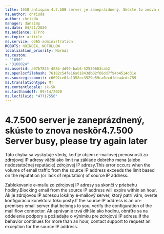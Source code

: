 ```yaml
---
title: 1050 antispam 4.7.500 server je zaneprázdnený. Skúste to znova neskôr z [XXX.XXX.XXX.XXX]
ms.author: chrisda
author: chrisda
manager: dansimp
ms.date: 04/21/2020
ms.audience: ITPro
ms.topic: article
ms.service: o365-administration
ROBOTS: NOINDEX, NOFOLLOW
localization_priority: Normal
ms.custom:
- "1050"
- "3100024"
ms.assetid: a97b7845-4884-4d99-bab6-52539603cab2
ms.openlocfilehash: 76182c54fe16a01843db02f66dd7f94b4514d31e
ms.sourcegitcommit: c6692ce0fa1358ec3529e59ca0ecdfdea4cdc759
ms.translationtype: MT
ms.contentlocale: sk-SK
ms.lasthandoff: 09/14/2020
ms.locfileid: "47717556"
---
```

# <a name="47500-server-busy-please-try-again-later"></a><span data-ttu-id="46b82-103">4.7.500 server je zaneprázdnený, skúste to znova neskôr</span><span class="sxs-lookup"><span data-stu-id="46b82-103">4.7.500 Server busy, please try again later</span></span>

<span data-ttu-id="46b82-104">Táto chyba sa vyskytuje vtedy, keď je objem e-mailovej prenosnosti zo zdrojovej IP adresy väčší ako limit na základe dobrého mena (alebo nedostatočnej reputácie) zdrojovej IP adresy.</span><span class="sxs-lookup"><span data-stu-id="46b82-104">This error occurs when the volume of email traffic from the source IP address exceeds the limit based on the reputation (or lack of reputation) of source IP address.</span></span>

<span data-ttu-id="46b82-105">Zablokovanie e-mailu zo zdrojovej IP adresy sa skončí v priebehu hodiny.</span><span class="sxs-lookup"><span data-stu-id="46b82-105">Blocking email from the source IP address will expire within an hour.</span></span> <span data-ttu-id="46b82-106">Ak je zdrojovou IP adresou lokálny e-mailový server, ktorý patrí vám, overte konfiguráciu konektora toku pošty.</span><span class="sxs-lookup"><span data-stu-id="46b82-106">If the source IP address is an on-premises email server that belongs to you, verify the configuration of the mail flow connector.</span></span> <span data-ttu-id="46b82-107">Ak správanie trvá dlhšie ako hodinu, obráťte sa na oddelenie podpory a požiadajte o výnimku pre zdrojovú IP adresu.</span><span class="sxs-lookup"><span data-stu-id="46b82-107">If the behavior continues for more than an hour, contact support to request an exception for the source IP address.</span></span>

